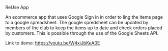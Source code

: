 ReUse App

An ecommerce app that uses Google Sign in in order to ling the items page to a google spreadsheet. The google spredsheet can be updated by members of the club to keep the items up to date and check orders placed by customers. This is possible through the use of the Google Sheets API. 

Link to demo: https://youtu.be/W4xiJbKeA0E
